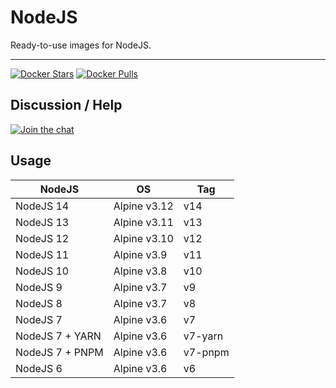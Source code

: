 # NodeJS

Ready-to-use images for NodeJS.

-----

[![Docker Stars](https://img.shields.io/docker/stars/dockette/nodejs.svg?style=flat)](https://hub.docker.com/r/dockette/nodejs/)
[![Docker Pulls](https://img.shields.io/docker/pulls/dockette/nodejs.svg?style=flat)](https://hub.docker.com/r/dockette/nodejs/)

## Discussion / Help

[![Join the chat](https://img.shields.io/gitter/room/dockette/dockette.svg?style=flat-square)](https://gitter.im/dockette/dockette?utm_source=badge&utm_medium=badge&utm_campaign=pr-badge&utm_content=badge)

## Usage

| NodeJS          | OS           | Tag           |
|-----------------|--------------|---------------|
| NodeJS 14       | Alpine v3.12 | v14           |
| NodeJS 13       | Alpine v3.11 | v13           |
| NodeJS 12       | Alpine v3.10 | v12           |
| NodeJS 11       | Alpine v3.9  | v11           |
| NodeJS 10       | Alpine v3.8  | v10           |
| NodeJS 9        | Alpine v3.7  | v9            |
| NodeJS 8        | Alpine v3.7  | v8            |
| NodeJS 7        | Alpine v3.6  | v7            |
| NodeJS 7 + YARN | Alpine v3.6  | v7-yarn       |
| NodeJS 7 + PNPM | Alpine v3.6  | v7-pnpm       |
| NodeJS 6        | Alpine v3.6  | v6            |
